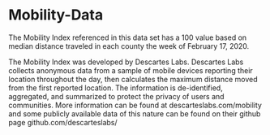 # Mobility-Data
The Mobility Index referenced in this data set has a 100 value based on median distance traveled in each county the week of February 17, 2020. 
  
The Mobility Index was developed by Descartes Labs. Descartes Labs collects anonymous data from a sample of mobile devices reporting their location throughout the day, then calculates the maximum distance moved from the first reported location. The information is de-identified, aggregated, and summarized to protect the privacy of users and communities. More information can be found at descarteslabs.com/mobility and some publicly available data of this nature can be found on their github page github.com/descarteslabs/ 
